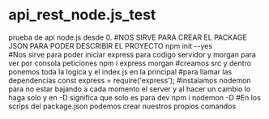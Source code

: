 # api_rest_node.js_test
prueba de api node.js desde 0.
#NOS SIRVE PARA CREAR EL PACKAGE JSON PARA PODER DESCRIBIR EL PROYECTO 
npm init --yes  
#Nos sirve para poder iniciar express para codigo servidor y morgan para ver por consola peticiones
npm i express morgan
#creamos src y dentro ponemos toda la logica y el index.js en la principal
#para llamar las dependencias 
const express = require('express');
#instalamos nodemon para no estar bajando a cada momento el server y al hacer un cambio lo haga solo y en -D significa que solo es para dev
npm i nodemon -D 
#En los scrips del package.json podemos crear nuestros propios comandos 